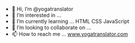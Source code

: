 - 👋 Hi, I’m @yogatranslator
- 👀 I’m interested in ... 
- 🌱 I’m currently learning ... HTML CSS JavaScript
- 💞️ I’m looking to collaborate on ... 
- 📫 How to reach me ... www.yogatranslator.com

<!---
FluencyHouse/FluencyHouse is a ✨ special ✨ repository because its `README.md` (this file) appears on your GitHub profile.
You can click the Preview link to take a look at your changes.
--->
